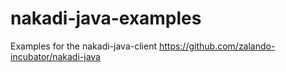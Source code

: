 # nakadi-java-examples
Examples for the nakadi-java-client https://github.com/zalando-incubator/nakadi-java
